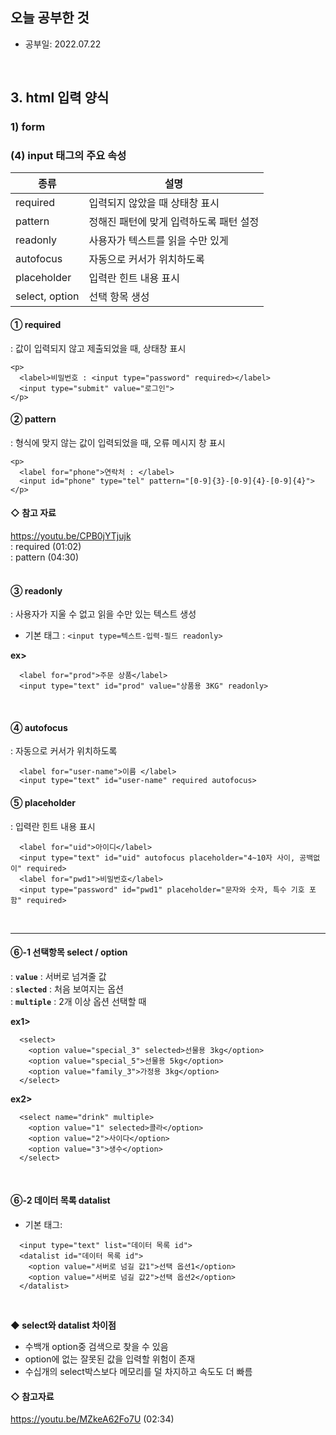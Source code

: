 ## 오늘 공부한 것
   * 공부일: 2022.07.22
<br>

## 3. html 입력 양식
### 1) form
### (4) input 태그의 주요 속성
| 종류 | 설명 |
| -------- | -------- |
| required | 입력되지 않았을 때 상태창 표시 |
| pattern | 정해진 패턴에 맞게 입력하도록 패턴 설정 |
| readonly | 사용자가 텍스트를 읽을 수만 있게 |
| autofocus | 자동으로 커서가 위치하도록 |
| placeholder | 입력란 힌트 내용 표시 |
| select, option | 선택 항목 생성 |

#### ① required
: 값이 입력되지 않고 제출되었을 때, 상태창 표시
```
<p>
  <label>비밀번호 : <input type="password" required></label>
  <input type="submit" value="로그인">
</p>
```

#### ② pattern
: 형식에 맞지 않는 값이 입력되었을 때, 오류 메시지 창 표시
```
<p>
  <label for="phone">연락처 : </label>
  <input id="phone" type="tel" pattern="[0-9]{3}-[0-9]{4}-[0-9]{4}">
</p>
```
#### ◇ 참고 자료   
https://youtu.be/CPB0jYTjujk   
: required (01:02)   
: pattern (04:30)   
<br>

#### ③ readonly   
: 사용자가 지울 수 없고 읽을 수만 있는 텍스트 생성   
* 기본 태그 : ```<input type=텍스트-입력-필드 readonly>```

__ex>__   
```
  <label for="prod">주문 상품</label>
  <input type="text" id="prod" value="상품용 3KG" readonly>   
```
<br>

#### ④ autofocus
: 자동으로 커서가 위치하도록   
```
  <label for="user-name">이름 </label>
  <input type="text" id="user-name" required autofocus>
```

#### ⑤ placeholder   
: 입력란 힌트 내용 표시   

```
  <label for="uid">아이디</label>
  <input type="text" id="uid" autofocus placeholder="4~10자 사이, 공백없이" required>
  <label for="pwd1">비밀번호</label>
  <input type="password" id="pwd1" placeholder="문자와 숫자, 특수 기호 포함" required> 
```
<br>
<hr>

#### ⑥-1 선택항목 select / option   
: __```value```__ : 서버로 넘겨줄 값   
: __```slected```__ : 처음 보여지는 옵션   
: __```multiple```__ : 2개 이상 옵션 선택할 때   

__ex1>__   
```
  <select>
    <option value="special_3" selected>선물용 3kg</option>
    <option value="special_5">선물용 5kg</option>
    <option value="family_3">가정용 3kg</option>
  </select>
```

__ex2>__   
```
  <select name="drink" multiple>
    <option value="1" selected>콜라</option>
    <option value="2">사이다</option>
    <option value="3">생수</option>
  </select>
```
<br>

#### ⑥-2 데이터 목록 datalist
* 기본 태그:   
```
  <input type="text" list="데이터 목록 id">
  <datalist id="데이터 목록 id">
    <option value="서버로 넘길 값1">선택 옵션1</option>
    <option value="서버로 넘길 값2">선택 옵션2</option>
  </datalist>
```
<br>

__◆ select와 datalist 차이점__
* 수백개 option중 검색으로 찾을 수 있음   
* option에 없는 잘못된 값을 입력할 위험이 존재   
* 수십개의 select박스보다 메모리를 덜 차지하고 속도도 더 빠름   

#### ◇ 참고자료
https://youtu.be/MZkeA62Fo7U (02:34)   
